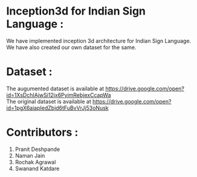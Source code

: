 # Inception3d for Indian Sign Language :
We have implemented inception 3d architecture for Indian Sign Language. We have also created our own dataset for the same.

# Dataset :
The augumented dataset is available at https://drive.google.com/open?id=1XsDchIAjwSi12jx6PyimRebjexCcapWa  
The original dataset is available at https://drive.google.com/open?id=1pgX6aiapIedZbjd6tFuBvVrJj53oNusk

# Contributors :
1. Pranit Deshpande
2. Naman Jain
3. Rochak Agrawal
4. Swanand Katdare 
